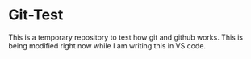 # Git-Test
This is a temporary repository to test how git and github works.
This is being modified right now while I am writing this in VS code.